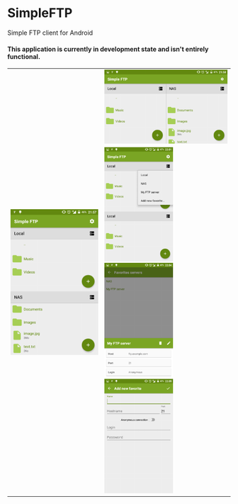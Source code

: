 # SimpleFTP
Simple FTP client for Android

#### This application is currently in development state and isn't entirely functional.

<table align="center" border="0">
  <tr>
    <td rowspan="2">
      <img src="/screenshots/main.png" width="337" style="float:left" />
    </td>
    <td>
      <img src="/screenshots/main_landscape.png" width="474" style="block"/>
    </td>
  </tr>
  <tr>
    <td>
      <img src="/screenshots/connection_menu.png" width="155"/>
      <img src="/screenshots/consult_server.png" width="155"/>
      <img src="/screenshots/create_server.png" width="155"/>
    </td>
  </tr>
</table>
